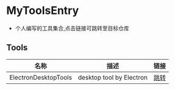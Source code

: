 # MyToolsEntry
- 个人编写的工具集合,点击链接可跳转至目标仓库

## Tools
| 名称                            | 描述                                 | 链接                                                                       |
| ------------------------------- | ------------------------------------ | -------------------------------------------------------------------------- |
| ElectronDesktopTools | desktop tool by Electron | [跳转](https://github.com/soitwater/ElectronDesktopTools) |